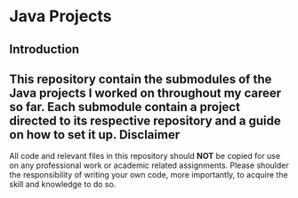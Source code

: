 Java Projects
======
Introduction
------
This repository contain the submodules of the Java projects I worked on throughout my career so far. Each submodule contain a project directed to its respective repository and a guide on how to set it up.
Disclaimer
------
All code and relevant files in this repository should **NOT** be copied for use on any professional work or academic related assignments. Please shoulder the responsibility of writing your own code, more importantly, to acquire the skill and knowledge to do so.
